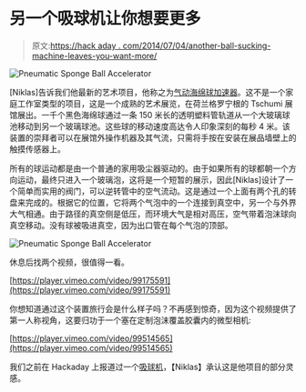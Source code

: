 # 另一个吸球机让你想要更多

> 原文:[https://hack aday . com/2014/07/04/another-ball-sucking-machine-leaves-you-want-more/](https://hackaday.com/2014/07/04/another-ball-sucking-machine-leaves-you-wanting-more/)

![Pneumatic Sponge Ball Accelerator](../Images/0d47c9103ec2052818650945c24e438f.png)

[Niklas]告诉我们他最新的艺术项目，他称之为[气动海绵球加速器](http://www.niklasroy.com/project/174/PSBA)。这不是一个家庭工作室类型的项目，这是一个成熟的艺术展览，在荷兰格罗宁根的 Tschumi 展馆展出。一千个黑色海绵球通过一条 150 米长的透明塑料管轨道从一个大玻璃球池移动到另一个玻璃球池。这些球的移动速度高达令人印象深刻的每秒 4 米。该装置的崇拜者可以在展馆外操作机器及其气流，只需将手按在安装在展品墙壁上的触摸传感器上。

所有的球运动都是由一个普通的家用吸尘器驱动的。由于如果所有的球都朝一个方向运动，最终只进入一个玻璃泡，这将是一个短暂的展示，因此[Niklas]设计了一个简单而实用的阀门，可以逆转管中的空气流动。这是通过一个上面有两个孔的转盘来完成的。根据它的位置，它将两个气泡中的一个连接到真空中，另一个与外界大气相通。由于路径的真空侧是低压，而环境大气是相对高压，空气带着泡沫球向真空移动。没有球被吸进真空，因为出口管在每个气泡的顶部。

![Pneumatic Sponge Ball Accelerator](../Images/b4782a2a9f464574975eb942d26fe9e3.png)

休息后找两个视频，很值得一看。

[https://player.vimeo.com/video/99175591](https://player.vimeo.com/video/99175591)

你想知道通过这个装置旅行会是什么样子吗？不再感到惊奇，因为这个视频提供了第一人称视角，这要归功于一个塞在定制泡沫覆盖胶囊内的微型相机:

[https://player.vimeo.com/video/99514565](https://player.vimeo.com/video/99514565)

我们之前在 Hackaday 上报道过一个[吸球机](http://hackaday.com/2014/03/23/this-machine-sucks-balls/)，【Niklas】承认这是他项目的部分灵感。